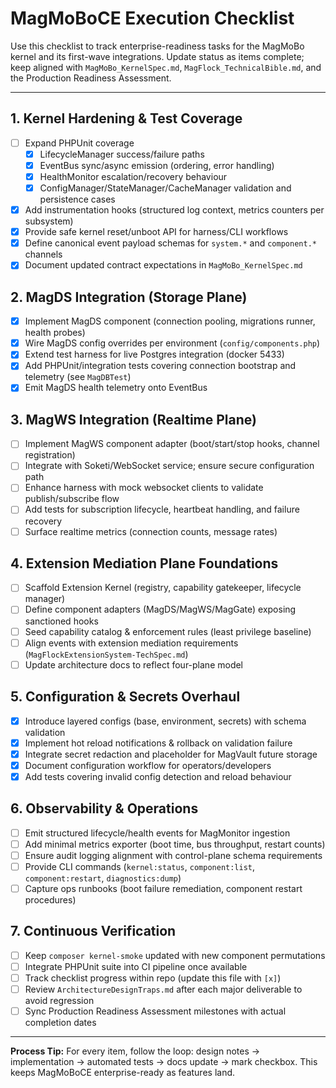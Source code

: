 # MagMoBoCE Execution Checklist

Use this checklist to track enterprise-readiness tasks for the MagMoBo kernel and its first-wave integrations. Update status as items complete; keep aligned with `MagMoBo_KernelSpec.md`, `MagFlock_TechnicalBible.md`, and the Production Readiness Assessment.

---

## 1. Kernel Hardening & Test Coverage
- [ ] Expand PHPUnit coverage
  - [x] LifecycleManager success/failure paths
  - [x] EventBus sync/async emission (ordering, error handling)
  - [x] HealthMonitor escalation/recovery behaviour
  - [x] ConfigManager/StateManager/CacheManager validation and persistence cases
- [x] Add instrumentation hooks (structured log context, metrics counters per subsystem)
- [x] Provide safe kernel reset/unboot API for harness/CLI workflows
- [x] Define canonical event payload schemas for `system.*` and `component.*` channels
- [x] Document updated contract expectations in `MagMoBo_KernelSpec.md`

## 2. MagDS Integration (Storage Plane)
- [x] Implement MagDS component (connection pooling, migrations runner, health probes)
- [x] Wire MagDS config overrides per environment (`config/components.php`)
- [x] Extend test harness for live Postgres integration (docker 5433)
- [x] Add PHPUnit/integration tests covering connection bootstrap and telemetry (see `MagDBTest`)
- [x] Emit MagDS health telemetry onto EventBus

## 3. MagWS Integration (Realtime Plane)
- [ ] Implement MagWS component adapter (boot/start/stop hooks, channel registration)
- [ ] Integrate with Soketi/WebSocket service; ensure secure configuration path
- [ ] Enhance harness with mock websocket clients to validate publish/subscribe flow
- [ ] Add tests for subscription lifecycle, heartbeat handling, and failure recovery
- [ ] Surface realtime metrics (connection counts, message rates)

## 4. Extension Mediation Plane Foundations
- [ ] Scaffold Extension Kernel (registry, capability gatekeeper, lifecycle manager)
- [ ] Define component adapters (MagDS/MagWS/MagGate) exposing sanctioned hooks
- [ ] Seed capability catalog & enforcement rules (least privilege baseline)
- [ ] Align events with extension mediation requirements (`MagFlockExtensionSystem-TechSpec.md`)
- [ ] Update architecture docs to reflect four-plane model

## 5. Configuration & Secrets Overhaul
- [x] Introduce layered configs (base, environment, secrets) with schema validation
- [x] Implement hot reload notifications & rollback on validation failure
- [x] Integrate secret redaction and placeholder for MagVault future storage
- [x] Document configuration workflow for operators/developers
- [x] Add tests covering invalid config detection and reload behaviour

## 6. Observability & Operations
- [ ] Emit structured lifecycle/health events for MagMonitor ingestion
- [ ] Add minimal metrics exporter (boot time, bus throughput, restart counts)
- [ ] Ensure audit logging alignment with control-plane schema requirements
- [ ] Provide CLI commands (`kernel:status`, `component:list`, `component:restart`, `diagnostics:dump`)
- [ ] Capture ops runbooks (boot failure remediation, component restart procedures)

## 7. Continuous Verification
- [ ] Keep `composer kernel-smoke` updated with new component permutations
- [ ] Integrate PHPUnit suite into CI pipeline once available
- [ ] Track checklist progress within repo (update this file with `[x]`)
- [ ] Review `ArchitectureDesignTraps.md` after each major deliverable to avoid regression
- [ ] Sync Production Readiness Assessment milestones with actual completion dates

---

**Process Tip:** For every item, follow the loop: design notes → implementation → automated tests → docs update → mark checkbox. This keeps MagMoBoCE enterprise-ready as features land.


